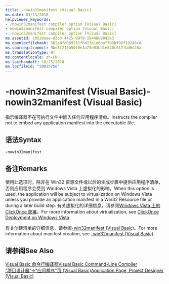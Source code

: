 ```yaml
---
title: -nowin32manifest (Visual Basic)
ms.date: 03/13/2018
helpviewer_keywords:
- /nowin32manifest compiler option [Visual Basic]
- nowin32manifest compiler option [Visual Basic]
- -nowin32manifest compiler option [Visual Basic]
ms.assetid: c0528aae-83b3-4425-99f0-19448e9843e3
ms.openlocfilehash: 382e8fd089211f6d23a1e6baff93bf08f19248c8
ms.sourcegitcommit: 9bd8f213b50f0e1a73e03bd1e840c917fbd6d20a
ms.translationtype: HT
ms.contentlocale: zh-CN
ms.lasthandoff: 10/25/2018
ms.locfileid: "50035756"
---
```

# <a name="-nowin32manifest-visual-basic"></a><span data-ttu-id="dba3b-102">-nowin32manifest (Visual Basic)</span><span class="sxs-lookup"><span data-stu-id="dba3b-102">-nowin32manifest (Visual Basic)</span></span>
<span data-ttu-id="dba3b-103">指示编译器不在可执行文件中嵌入任何应用程序清单。</span><span class="sxs-lookup"><span data-stu-id="dba3b-103">Instructs the compiler not to embed any application manifest into the executable file.</span></span>  
  
## <a name="syntax"></a><span data-ttu-id="dba3b-104">语法</span><span class="sxs-lookup"><span data-stu-id="dba3b-104">Syntax</span></span>  
  
```  
-nowin32manifest  
```  
  
## <a name="remarks"></a><span data-ttu-id="dba3b-105">备注</span><span class="sxs-lookup"><span data-stu-id="dba3b-105">Remarks</span></span>  
 <span data-ttu-id="dba3b-106">使用此选项时，除非在 Win32 资源文件或以后的生成步骤中提供应用程序清单，否则应用程序会受到 Windows Vista 上虚拟化的影响。</span><span class="sxs-lookup"><span data-stu-id="dba3b-106">When this option is used, the application will be subject to virtualization on Windows Vista unless you provide an application manifest in a Win32 Resource file or during a later build step.</span></span> <span data-ttu-id="dba3b-107">有关虚拟化的详细信息，请参阅[Windows Vista 上的 ClickOnce 部署](/visualstudio/deployment/clickonce-deployment-on-windows-vista)。</span><span class="sxs-lookup"><span data-stu-id="dba3b-107">For more information about virtualization, see [ClickOnce Deployment on Windows Vista](/visualstudio/deployment/clickonce-deployment-on-windows-vista).</span></span>  
  
 <span data-ttu-id="dba3b-108">有关创建清单的详细信息，请参阅[-win32manifest (Visual Basic)](../../../visual-basic/reference/command-line-compiler/win32manifest.md)。</span><span class="sxs-lookup"><span data-stu-id="dba3b-108">For more information about manifest creation, see [-win32manifest (Visual Basic)](../../../visual-basic/reference/command-line-compiler/win32manifest.md).</span></span>  
  
## <a name="see-also"></a><span data-ttu-id="dba3b-109">请参阅</span><span class="sxs-lookup"><span data-stu-id="dba3b-109">See Also</span></span>  
 [<span data-ttu-id="dba3b-110">Visual Basic 命令行编译器</span><span class="sxs-lookup"><span data-stu-id="dba3b-110">Visual Basic Command-Line Compiler</span></span>](../../../visual-basic/reference/command-line-compiler/index.md)  
 [<span data-ttu-id="dba3b-111">“项目设计器”->“应用程序”页 (Visual Basic)</span><span class="sxs-lookup"><span data-stu-id="dba3b-111">Application Page, Project Designer (Visual Basic)</span></span>](/visualstudio/ide/reference/application-page-project-designer-visual-basic)
